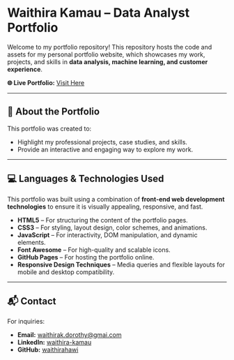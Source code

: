 # Waithira Kamau – Data Analyst Portfolio

Welcome to my portfolio repository! This repository hosts the code and assets for my personal portfolio website, which showcases my work, projects, and skills in **data analysis, machine learning, and customer experience**.

**🌐 Live Portfolio:** [Visit Here](https://waithirahawi.github.io/Waithira_Kamau/)

---

## 📖 About the Portfolio

This portfolio was created to:

* Highlight my professional projects, case studies, and skills.
* Provide an interactive and engaging way to explore my work.
---

## 💻 Languages & Technologies Used

This portfolio was built using a combination of **front-end web development technologies** to ensure it is visually appealing, responsive, and fast.

* **HTML5** – For structuring the content of the portfolio pages.
* **CSS3** – For styling, layout design, color schemes, and animations.
* **JavaScript** – For interactivity, DOM manipulation, and dynamic elements.
* **Font Awesome** – For high-quality and scalable icons.
* **GitHub Pages** – For hosting the portfolio online.
* **Responsive Design Techniques** – Media queries and flexible layouts for mobile and desktop compatibility.

---

## 📬 Contact

For inquiries:

* **Email:** [waithirak.dorothy@gmai.com](mailto:waithirak.dorothy@gmail.com)
* **LinkedIn:** [waithira-kamau](https://www.linkedin.com/in/waithira-kamau/)
* **GitHub:** [waithirahawi](https://github.com/waithirahawi)
